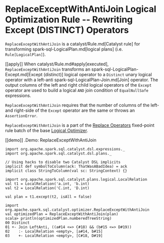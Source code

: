 # ReplaceExceptWithAntiJoin Logical Optimization Rule -- Rewriting Except (DISTINCT) Operators

`ReplaceExceptWithAntiJoin` is a catalyst/Rule.md[Catalyst rule] for transforming spark-sql-LogicalPlan.md[logical plans] (i.e. `Rule[LogicalPlan]`).

[[apply]]
When catalyst/Rule.md#apply[executed], `ReplaceExceptWithAntiJoin` transforms an spark-sql-LogicalPlan-Except.md[Except (distinct)] logical operator to a `Distinct` unary logical operator with a left-anti spark-sql-LogicalPlan-Join.md[Join] operator. The output columns of the left and right child logical operators of the `Except` operator are used to build a logical `AND` join condition of `EqualNullSafe` expressions.

`ReplaceExceptWithAntiJoin` requires that the number of columns of the left- and right-side of the `Except` operator are the same or throws an `AssertionError`.

`ReplaceExceptWithAntiJoin` is a part of the [Replace Operators](../catalyst/Optimizer.md#Replace-Operators) fixed-point rule batch of the base [Logical Optimizer](../catalyst/Optimizer.md).

[[demo]]
.Demo: ReplaceExceptWithAntiJoin
```
import org.apache.spark.sql.catalyst.dsl.expressions._
import org.apache.spark.sql.catalyst.dsl.plans._

// Using hacks to disable two Catalyst DSL implicits
implicit def symbolToColumn(ack: ThatWasABadIdea) = ack
implicit class StringToColumn(val sc: StringContext) {}

import org.apache.spark.sql.catalyst.plans.logical.LocalRelation
val t1 = LocalRelation('a.int, 'b.int)
val t2 = LocalRelation('C.int, 'D.int)

val plan = t1.except(t2, isAll = false)

import org.apache.spark.sql.catalyst.optimizer.ReplaceExceptWithAntiJoin
val optimizedPlan = ReplaceExceptWithAntiJoin(plan)
scala> println(optimizedPlan.numberedTreeString)
00 Distinct
01 +- Join LeftAnti, ((a#14 <=> C#18) && (b#15 <=> D#19))
02    :- LocalRelation <empty>, [a#14, b#15]
03    +- LocalRelation <empty>, [C#18, D#19]
```
